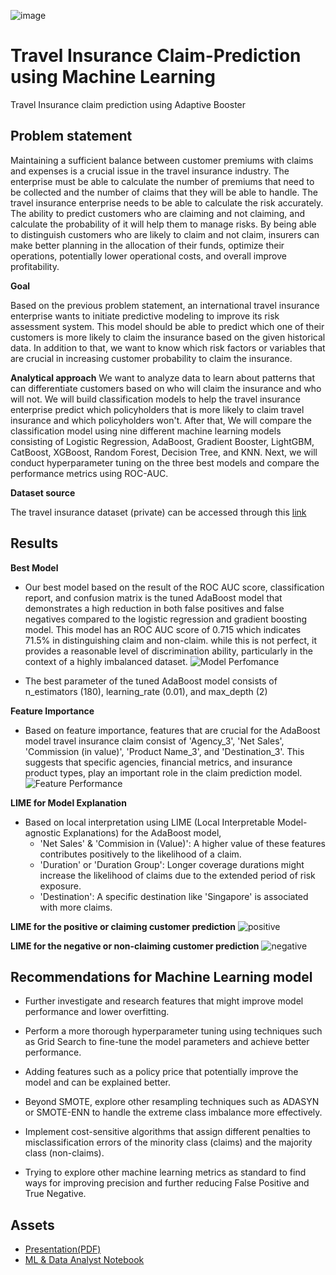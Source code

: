 ![image](https://images.unsplash.com/opengraph/1x1.png?blend=https%3A%2F%2Fimages.unsplash.com%2Fphoto-1530521954074-e64f6810b32d%3Fblend%3D000000%26blend-alpha%3D10%26blend-mode%3Dnormal%26crop%3Dfaces%252Cedges%26h%3D630%26mark%3Dhttps%253A%252F%252Fimages.unsplash.com%252Fopengraph%252Fsearch-input.png%253Fh%253D84%2526txt%253Dtravel%252Binsurance%2526txt-align%253Dmiddle%25252Cleft%2526txt-clip%253Dellipsis%2526txt-color%253D000000%2526txt-pad%253D80%2526txt-size%253D40%2526txt-width%253D660%2526w%253D750%2526auto%253Dformat%2526fit%253Dcrop%2526q%253D60%26mark-align%3Dmiddle%252Ccenter%26mark-w%3D750%26w%3D1200%26auto%3Dformat%26fit%3Dcrop%26q%3D60%26ixid%3DM3wxMjA3fDB8MXxzZWFyY2h8Nnx8dHJhdmVsJTIwaW5zdXJhbmNlfGVufDB8fHx8MTcxNTA4MjAxNXww%26ixlib%3Drb-4.0.3&blend-w=1&h=630&mark=https%3A%2F%2Fimages.unsplash.com%2Fopengraph%2Flogo.png&mark-align=top%2Cleft&mark-pad=50&mark-w=64&w=1200&auto=format&fit=crop&q=60)

# **Travel Insurance Claim-Prediction using Machine Learning**
Travel Insurance claim prediction using Adaptive Booster

## **Problem statement**

Maintaining a sufficient balance between customer premiums with claims and expenses is a crucial issue in the travel insurance industry. The enterprise must be able to calculate the number of premiums that need to be collected and the number of claims that they will be able to handle. The travel insurance enterprise needs to be able to calculate the risk accurately. The ability to predict customers who are claiming and not claiming, and calculate the probability of it will help them to manage risks. By being able to distinguish customers who are likely to claim and not claim, insurers can make better planning in the allocation of their funds, optimize their operations, potentially lower operational costs, and overall improve profitability.

**Goal**

Based on the previous problem statement, an international travel insurance enterprise wants to initiate predictive modeling to improve its risk assessment system. This model should be able to predict which one of their customers is more likely to claim the insurance based on the given historical data. In addition to that, we want to know which risk factors or variables that are crucial in increasing customer probability to claim the insurance.

**Analytical approach**
We want to analyze data to learn about patterns that can differentiate customers based on who will claim the insurance and who will not. We will build classification models to help the travel insurance enterprise predict which policyholders that is more likely to claim travel insurance and which policyholders won't. After that, We will compare the classification model using nine different machine learning models consisting of Logistic Regression, AdaBoost, Gradient Booster, LightGBM, CatBoost, XGBoost, Random Forest, Decision Tree, and KNN. Next, we will conduct hyperparameter tuning on the three best models and compare the performance metrics using ROC-AUC. 


**Dataset source**

The travel insurance dataset (private) can be accessed through this [link](https://drive.google.com/file/d/1emDTGFvku7UuuVT3W-EmEvg3i61QrIU-/view)




## **Results**

**Best Model**
* Our best model based on the result of the ROC AUC score, classification report, and confusion matrix is the tuned AdaBoost model that demonstrates a high reduction in both false positives and false negatives compared to the logistic regression and gradient boosting model. This model has an ROC AUC score of 0.715 which indicates 71.5% in distinguishing claim and non-claim. while this is not perfect, it provides a reasonable level of discrimination ability, particularly in the context of a highly imbalanced dataset.
![Model Perfomance](https://github.com/harishmuh/Travel-Insurance-CustomerClaim-Prediction-using-Machine-Learning/blob/main/adaboost_performance.PNG)
	
* The best parameter of the tuned AdaBoost model consists of n_estimators (180), learning_rate (0.01), and max_depth (2)

**Feature Importance**
* Based on feature importance, features that are crucial for the AdaBoost model travel insurance claim consist of 'Agency_3', 'Net Sales', 'Commission (in value)', 'Product Name_3', and 'Destination_3'. This suggests that specific agencies, financial metrics, and insurance product types, play an important role in the claim prediction model.
![Feature Performance](https://github.com/harishmuh/Travel-Insurance-CustomerClaim-Prediction-using-Machine-Learning/blob/main/feature%20importance.PNG)

**LIME for Model Explanation**
* Based on local interpretation using LIME (Local Interpretable Model-agnostic Explanations) for the AdaBoost model,
  * 'Net Sales' & 'Commision in (Value)': A higher value of these features contributes positively to the likelihood of a claim.
  * 'Duration' or 'Duration Group': Longer coverage durations might increase the likelihood of claims due to the extended period of risk exposure.
  * 'Destination': A specific destination like 'Singapore' is associated with more claims.

**LIME for the positive or claiming customer prediction**
![positive](https://github.com/harishmuh/Travel-Insurance-CustomerClaim-Prediction-using-Machine-Learning/blob/main/lime%20interpretation%20positive.PNG)

**LIME for the negative or non-claiming customer prediction**
![negative](https://github.com/harishmuh/Travel-Insurance-CustomerClaim-Prediction-using-Machine-Learning/blob/main/lime%20interpretation%20negative.PNG)

## **Recommendations for Machine Learning model**

* Further investigate and research features that might improve model performance and lower overfitting.

* Perform a more thorough hyperparameter tuning using techniques such as Grid Search to fine-tune the model parameters and achieve better performance.

* Adding features such as a policy price that potentially improve the model and can be explained better.

* Beyond SMOTE, explore other resampling techniques such as ADASYN or SMOTE-ENN to handle the extreme class imbalance more effectively.

* Implement cost-sensitive algorithms that assign different penalties to misclassification errors of the minority class (claims) and the majority class (non-claims).

* Trying to explore other machine learning metrics as standard to find ways for improving precision and further reducing False Positive and True Negative.

## **Assets**
* [Presentation(PDF)](https://github.com/harishmuh/Travel-Insurance-CustomerClaim-Prediction-using-Machine-Learning/blob/main/Travel%20Insurance%20-%20Claim%20Prediction.pdf)
* [ML & Data Analyst Notebook](https://github.com/harishmuh/Travel-Insurance-CustomerClaim-Prediction-using-Machine-Learning/blob/main/travel_insurance%20%20-%20Harish%20Muhammad.ipynb)


